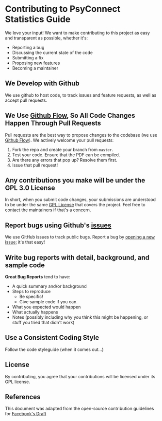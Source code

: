 # Contributing to PsyConnect Statistics Guide
We love your input! We want to make contributing to this project as easy and transparent as possible, whether it's:

- Reporting a bug
- Discussing the current state of the code
- Submitting a fix
- Proposing new features
- Becoming a maintainer

## We Develop with Github
We use github to host code, to track issues and feature requests, as well as accept pull requests.

## We Use [Github Flow](https://guides.github.com/introduction/flow/index.html), So All Code Changes Happen Through Pull Requests
Pull requests are the best way to propose changes to the codebase (we use [Github Flow](https://guides.github.com/introduction/flow/index.html)). We actively welcome your pull requests:

1. Fork the repo and create your branch from `master`.
2. Test your code. Ensure that the PDF can be compiled.
3. Are there any errors that pop up? Resolve them first.
4. Issue that pull request!

## Any contributions you make will be under the GPL 3.0 License
In short, when you submit code changes, your submissions are understood to be under the same [GPL License](https://choosealicense.com/licenses/gpl-3.0/) that covers the project. Feel free to contact the maintainers if that's a concern.

## Report bugs using Github's [issues](https://github.com/ho-han-sheng/psyconnect-statistics-guide/issues)
We use GitHub issues to track public bugs. Report a bug by [opening a new issue](https://github.com/ho-han-sheng/psyconnect-statistics-guide/issues/new/choose); it's that easy!

## Write bug reports with detail, background, and sample code

**Great Bug Reports** tend to have:

- A quick summary and/or background
- Steps to reproduce
  - Be specific!
  - Give sample code if you can. 
- What you expected would happen
- What actually happens
- Notes (possibly including why you think this might be happening, or stuff you tried that didn't work)

## Use a Consistent Coding Style
Follow the code styleguide (when it comes out...)

## License
By contributing, you agree that your contributions will be licensed under its GPL license.

## References
This document was adapted from the open-source contribution guidelines for [Facebook's Draft](https://github.com/facebook/draft-js/blob/a9316a723f9e918afde44dea68b5f9f39b7d9b00/CONTRIBUTING.md)
